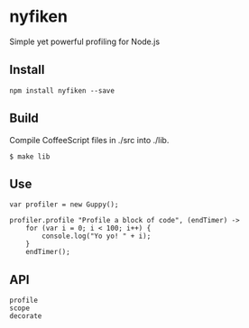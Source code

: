 nyfiken
===========================================================

Simple yet powerful profiling for Node.js

## Install

    npm install nyfiken --save

## Build

Compile CoffeeScript files in ./src into ./lib.

    $ make lib

## Use

	var profiler = new Guppy();

	profiler.profile "Profile a block of code", (endTimer) ->
		for (var i = 0; i < 100; i++) {
			console.log("Yo yo! " + i);
		}
		endTimer();

## API

	profile
	scope
	decorate
	